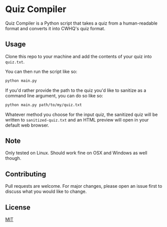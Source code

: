 # Quiz Compiler

Quiz Compiler is a Python script that takes a quiz from a human-readable format and converts it into CWHQ's quiz format.

## Usage

Clone this repo to your machine and add the contents of your quiz into `quiz.txt`.

You can then run the script like so:

```bash
python main.py
```

If you'd rather provide the path to the quiz you'd like to sanitize as a command line argument, you can do so like so:

```bash
python main.py path/to/my/quiz.txt
```

Whatever method you choose for the input quiz, the sanitized quiz will be written to `sanitized-quiz.txt` and an HTML preview will open in your default web browser.

## Note

Only tested on Linux. Should work fine on OSX and Windows as well though.

## Contributing
Pull requests are welcome. For major changes, please open an issue first to discuss what you would like to change.

## License
[MIT](https://choosealicense.com/licenses/mit/)